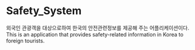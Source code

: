 # Safety_System
외국인 관광객을 대상으로하여 한국의 안전관련정보를 제공해 주는 어플리케이션이다.
This is an application that provides safety-related information in Korea to foreign tourists.
